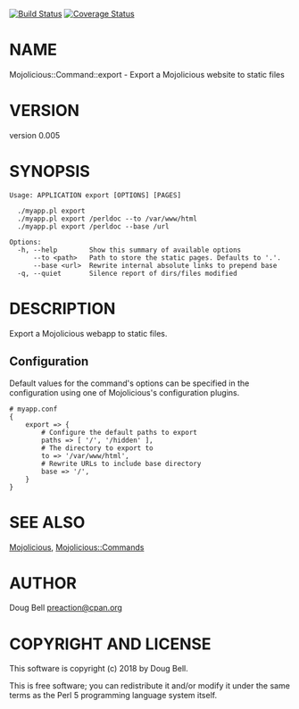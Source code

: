 [![Build Status](https://travis-ci.org/preaction/Mojolicious-Command-export.svg?branch=master)](https://travis-ci.org/preaction/Mojolicious-Command-export)
[![Coverage Status](https://coveralls.io/repos/preaction/Mojolicious-Command-export/badge.svg?branch=master)](https://coveralls.io/r/preaction/Mojolicious-Command-export?branch=master)

# NAME

Mojolicious::Command::export - Export a Mojolicious website to static files

# VERSION

version 0.005

# SYNOPSIS

    Usage: APPLICATION export [OPTIONS] [PAGES]

      ./myapp.pl export
      ./myapp.pl export /perldoc --to /var/www/html
      ./myapp.pl export /perldoc --base /url

    Options:
      -h, --help        Show this summary of available options
          --to <path>   Path to store the static pages. Defaults to '.'.
          --base <url>  Rewrite internal absolute links to prepend base
      -q, --quiet       Silence report of dirs/files modified

# DESCRIPTION

Export a Mojolicious webapp to static files.

## Configuration

Default values for the command's options can be specified in the
configuration using one of Mojolicious's configuration plugins.

    # myapp.conf
    {
        export => {
            # Configure the default paths to export
            paths => [ '/', '/hidden' ],
            # The directory to export to
            to => '/var/www/html',
            # Rewrite URLs to include base directory
            base => '/',
        }
    }

# SEE ALSO

[Mojolicious](https://metacpan.org/pod/Mojolicious), [Mojolicious::Commands](https://metacpan.org/pod/Mojolicious::Commands)

# AUTHOR

Doug Bell <preaction@cpan.org>

# COPYRIGHT AND LICENSE

This software is copyright (c) 2018 by Doug Bell.

This is free software; you can redistribute it and/or modify it under
the same terms as the Perl 5 programming language system itself.
